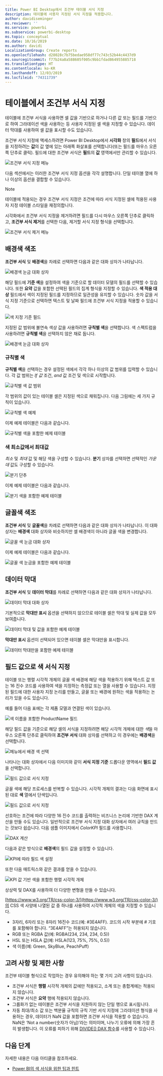 ```yaml
---
title: Power BI Desktop에서 조건부 테이블 서식 지정
description: 테이블에 사용자 지정된 서식 지정을 적용합니다.
author: davidiseminger
ms.reviewer: ''
ms.service: powerbi
ms.subservice: powerbi-desktop
ms.topic: conceptual
ms.date: 10/16/2019
ms.author: davidi
LocalizationGroup: Create reports
ms.openlocfilehash: d28028c7b75bedae958df77c743c52b44c4437d9
ms.sourcegitcommit: f77b24a8a588605f005c9bb1fdad864955885718
ms.translationtype: HT
ms.contentlocale: ko-KR
ms.lasthandoff: 12/03/2019
ms.locfileid: "74311739"
---
```

# <a name="conditional-formatting-in-tables"></a>테이블에서 조건부 서식 지정 
테이블에 조건부 서식을 사용하면 셀 값을 기반으로 하거나 다른 값 또는 필드를 기반으로 하여 그라데이션 색을 사용하는 등 사용자 지정된 셀 색을 지정할 수 있습니다. 데이터 막대를 사용하여 셀 값을 표시할 수도 있습니다. 

조건부 서식 지정에 액세스하려면 Power BI Desktop에서 **시각화** 창의 **필드**에서 서식을 지정하려는 **값**의 값 옆에 있는 아래쪽 화살표를 선택합니다(또는 필드를 마우스 오른쪽 단추로 클릭). 필드에 대한 조건부 서식은 **필드**의 **값** 영역에서만 관리할 수 있습니다.

![조건부 서식 지정 메뉴](media/desktop-conditional-table-formatting/table-formatting-0-popup-menu.png)

다음 섹션에서는 이러한 조건부 서식 지정 옵션을 각각 설명합니다. 단일 테이블 열에 하나 이상의 옵션을 결합할 수 있습니다.

> [!NOTE]
> 테이블에 적용되는 경우 조건부 서식 지정은 조건에 따라 서식 지정된 셀에 적용된 사용자 지정 테이블 스타일을 재정의합니다.

시각화에서 조건부 서식 지정을 제거하려면 필드를 다시 마우스 오른쪽 단추로 클릭하고, **조건부 서식 제거**를 선택한 다음, 제거할 서식 지정 형식을 선택합니다.

![조건부 서식 제거 메뉴](media/desktop-conditional-table-formatting/table-formatting-1-remove.png)

## <a name="background-color-scales"></a>배경색 색조

**조건부 서식** 및 **배경색**을 차례로 선택하면 다음과 같은 대화 상자가 나타납니다.

![배경색 눈금 대화 상자](media/desktop-conditional-table-formatting/table-formatting-1-default-dialog.png)

해당 필드에 **기준 색**을 설정하여 색을 기준으로 할 데이터 모델의 필드를 선택할 수 있습니다. 또한 **요약** 값을 포함한 선택된 필드의 집계 형식을 지정할 수 있습니다. **색 적용 대상** 필드에서 색이 지정된 필드를 지정하므로 일관성을 유지할 수 있습니다. 숫자 값을 서식 지정 기준으로 선택하면 텍스트 및 날짜 필드에 조건부 서식 지정을 적용할 수 있습니다.

![색 지정 기준 필드](media/desktop-conditional-table-formatting/table-formatting-1-apply-color-to.png)

지정된 값 범위에 불연속 색상 값을 사용하려면 **규칙별 색**을 선택합니다. 색 스펙트럼을 사용하려면 **규칙별 색**을 선택하지 않은 채로 둡니다. 

![배경색 눈금 대화 상자](media/desktop-conditional-table-formatting/table-formatting-1-color-by-rules-dialog.png)

### <a name="color-by-rules"></a>규칙별 색

**규칙별 색**을 선택하는 경우 설정된 색에서 각각 하나 이상의 값 범위를 입력할 수 있습니다.  각 값 범위는 *If 값* 조건, *and* 값 조건 및 색으로 시작합니다.

![규칙별 색 값 범위](media/desktop-conditional-table-formatting/table-formatting-1-color-by-rules-if-value.png)

각 범위의 값이 있는 테이블 셀은 지정된 색으로 채워집니다. 다음 그림에는 세 가지 규칙이 있습니다.

![규칙별 색 예제](media/desktop-conditional-table-formatting/table-formatting-1-color-by-rules.png)

이제 예제 테이블은 다음과 같습니다.

![규칙별 색을 포함한 예제 테이블](media/desktop-conditional-table-formatting/table-formatting-1-color-by-rules-table.png)


### <a name="color-minimum-to-maximum"></a>색 최소값에서 최대값

*최소* 및 *최대* 값 및 해당 색을 구성할 수 있습니다. **분기** 상자를 선택하면 선택적인 *가운데* 값도 구성할 수 있습니다.

![분기 단추](media/desktop-conditional-table-formatting/table-formatting-1-diverging.png)

이제 예제 테이블은 다음과 같습니다.

![분기 색을 포함한 예제 테이블](media/desktop-conditional-table-formatting/table-formatting-1-diverging-table.png)

## <a name="font-color-scales"></a>글꼴색 색조

**조건부 서식** 및 **글꼴색**을 차례로 선택하면 다음과 같은 대화 상자가 나타납니다. 이 대화 상자는 **배경색** 대화 상자와 비슷하지만 셀 배경색이 아니라 글꼴 색을 변경합니다.

![글꼴 색 눈금 대화 상자](media/desktop-conditional-table-formatting/table-formatting-2-diverging.png)

이제 예제 테이블은 다음과 같습니다.

![글꼴 색 눈금을 포함한 예제 테이블](media/desktop-conditional-table-formatting/table-formatting-2-table.png)

## <a name="data-bars"></a>데이터 막대

**조건부 서식** 및 **데이터 막대**를 차례로 선택하면 다음과 같은 대화 상자가 나타납니다. 

![데이터 막대 대화 상자](media/desktop-conditional-table-formatting/table-formatting-3-default.png)

기본적으로 **막대만 표시** 옵션을 선택하지 않으므로 테이블 셀은 막대 및 실제 값을 모두 보여줍니다.

![데이터 막대 및 값을 포함한 예제 테이블](media/desktop-conditional-table-formatting/table-formatting-3-default-table.png)

**막대만 표시** 옵션이 선택되어 있으면 테이블 셀은 막대만을 표시합니다.

![데이터 막대만을 포함한 예제 테이블](media/desktop-conditional-table-formatting/table-formatting-3-default-table-bars.png)

## <a name="color-formatting-by-field-value"></a>필드 값으로 색 서식 지정

테이블 또는 행렬 시각적 개체의 글꼴 색 배경에 해당 색을 적용하기 위해 텍스트 값 또는 16 진수 코드를 사용하여 색을 지정하는 측정값 또는 열을 사용할 수 있습니다. 지정된 필드에 대한 사용자 지정 논리를 만들고, 글꼴 또는 배경에 원하는 색을 적용하는 논리가 있을 수도 있습니다.

예를 들어 다음 표에는 각 제품 모델과 연결된 색이 있습니다. 

![색 이름을 포함한 ProductName 필드](media/desktop-conditional-table-formatting/conditional-table-formatting_01.png)

해당 필드 값을 기준으로 해당 셀의 서식을 지정하려면 해당 시각적 개체에 대한 *색*을 마우스 오른쪽 단추로 클릭하여 **조건부 서식** 대화 상자를 선택하고 이 경우에는 **배경색**을 선택합니다. 

![메뉴에서 배경 색 선택](media/desktop-conditional-table-formatting/conditional-table-formatting_02.png)

나타나는 대화 상자에서 다음 이미지와 같이 **서식 지정 기준** 드롭다운 영역에서 **필드 값**을 선택합니다.

![필드 값으로 서식 지정](media/desktop-conditional-table-formatting/conditional-table-formatting_03.png)

글꼴 색에 해당 프로세스를 반복할 수 있습니다. 시각적 개체의 결과는 다음 화면에 표시된 대로 **색** 열에서 단색입니다.

![필드 값으로 서식 지정](media/desktop-conditional-table-formatting/conditional-table-formatting_04.png)

선호하는 조건에 따라 다양한 16 진수 코드를 출력하는 비즈니스 논리에 기반한 DAX 계산을 만들 수도 있습니다. 일반적으로 조건부 서식 지정 대화 상자에서 여러 규칙을 만드는 것보다 쉽습니다. 다음 샘플 이미지에서 *ColorKPI* 필드를 사용합니다.

![DAX 계산](media/desktop-conditional-table-formatting/conditional-table-formatting_05.png)

다음과 같은 방식으로 **배경색**의 필드 값을 설정할 수 있습니다.

![KPI에 따라 필드 색 설정](media/desktop-conditional-table-formatting/conditional-table-formatting_06.png)

또한 다음 매트릭스와 같은 결과를 얻을 수 있습니다.

![KPI 값 기반 색을 포함한 행렬 시각적 개체](media/desktop-conditional-table-formatting/conditional-table-formatting_07.png)

상상력 및 DAX를 사용하여 더 다양한 변형을 만들 수 있습니다.

[https://www.w3.org/TR/css-color-3/](https://www.w3.org/TR/css-color-3/)의 CSS 색 사양에 나열된 값 중 하나를 사용하여 시각적 개체의 색을 지정할 수 있습니다.
* 3자리, 6자리 또는 8자리 16진수 코드(예: #3E4AFF). 코드의 시작 부분에 # 기호를 포함해야 합니다. “3E4AFF”는 허용되지 않습니다. 
* RGB 또는 RGBA 값(예: RGBA(234, 234, 234, 0.5))
* HSL 또는 HSLA 값(예: HSLA(123, 75%, 75%, 0.5))
* 색 이름(예: Green, SkyBlue, PeachPuff) 

## <a name="considerations-and-limitations"></a>고려 사항 및 제한 사항
조건부 테이블 형식으로 작업하는 경우 유의해야 하는 몇 가지 고려 사항이 있습니다.

* 조건부 서식은 **행렬** 시각적 개체의 값에만 적용되고, 소계 또는 총합계에는 적용되지 않습니다. 
* 조건부 서식은 **요약** 행에 적용되지 않습니다.
* 그룹화가 없는 테이블은 조건부 서식을 지원하지 않는 단일 행으로 표시됩니다.
* 자동 최대/최소 값 또는 백분율 규칙의 규칙 기반 서식 지정에 그라데이션 형식을 사용하는 경우, 데이터가 NaN 값을 포함하면 조건부 서식을 적용할 수 없습니다. NaN은 ‘Not a number(숫자가 아님)’라는 의미이며, 나누기 오류에 의해 가장 흔히 발생합니다. 이 오류를 피하기 위해 [DIVIDE() DAX 함수](https://docs.microsoft.com/dax/divide-function-dax)를 사용할 수 있습니다.


## <a name="next-steps"></a>다음 단계
자세한 내용은 다음 아티클을 참조하세요.  

* [Power BI의 색 서식을 위한 팁과 힌트](visuals/service-tips-and-tricks-for-color-formatting.md)  

